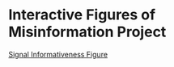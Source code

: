 # Interactive Figures of Misinformation Project
[Signal Informativeness Figure](./Figure_Signal_Informativeness_Parameters%20(1).html)
